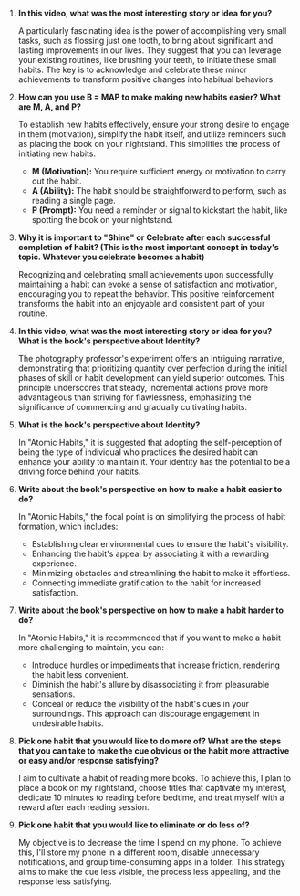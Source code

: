 1. **In this video, what was the most interesting story or idea for you?**

   A particularly fascinating idea is the power of accomplishing very small tasks, such as flossing just one tooth, to bring about significant and lasting improvements in our lives. They suggest that you can leverage your existing routines, like brushing your teeth, to initiate these small habits. The key is to acknowledge and celebrate these minor achievements to transform positive changes into habitual behaviors.

2. **How can you use B = MAP to make making new habits easier? What are M, A, and P?**

   To establish new habits effectively, ensure your strong desire to engage in them (motivation), simplify the habit itself, and utilize reminders such as placing the book on your nightstand. This simplifies the process of initiating new habits.

   - **M (Motivation):** You require sufficient energy or motivation to carry out the habit.
   - **A (Ability):** The habit should be straightforward to perform, such as reading a single page.
   - **P (Prompt):** You need a reminder or signal to kickstart the habit, like spotting the book on your nightstand.

3. **Why it is important to "Shine" or Celebrate after each successful completion of habit? (This is the most important concept in today's topic. Whatever you celebrate becomes a habit)**

   Recognizing and celebrating small achievements upon successfully maintaining a habit can evoke a sense of satisfaction and motivation, encouraging you to repeat the behavior. This positive reinforcement transforms the habit into an enjoyable and consistent part of your routine.

4. **In this video, what was the most interesting story or idea for you? What is the book's perspective about Identity?**

   The photography professor's experiment offers an intriguing narrative, demonstrating that prioritizing quantity over perfection during the initial phases of skill or habit development can yield superior outcomes. This principle underscores that steady, incremental actions prove more advantageous than striving for flawlessness, emphasizing the significance of commencing and gradually cultivating habits.

5. **What is the book's perspective about Identity?**

   In "Atomic Habits," it is suggested that adopting the self-perception of being the type of individual who practices the desired habit can enhance your ability to maintain it. Your identity has the potential to be a driving force behind your habits.

6. **Write about the book's perspective on how to make a habit easier to do?**

   In "Atomic Habits," the focal point is on simplifying the process of habit formation, which includes:

   - Establishing clear environmental cues to ensure the habit's visibility.
   - Enhancing the habit's appeal by associating it with a rewarding experience.
   - Minimizing obstacles and streamlining the habit to make it effortless.
   - Connecting immediate gratification to the habit for increased satisfaction.

7. **Write about the book's perspective on how to make a habit harder to do?**

   In "Atomic Habits," it is recommended that if you want to make a habit more challenging to maintain, you can:

   - Introduce hurdles or impediments that increase friction, rendering the habit less convenient.
   - Diminish the habit's allure by disassociating it from pleasurable sensations.
   - Conceal or reduce the visibility of the habit's cues in your surroundings. This approach can discourage engagement in undesirable habits.

8. **Pick one habit that you would like to do more of? What are the steps that you can take to make the cue obvious or the habit more attractive or easy and/or response satisfying?**

   I aim to cultivate a habit of reading more books. To achieve this, I plan to place a book on my nightstand, choose titles that captivate my interest, dedicate 10 minutes to reading before bedtime, and treat myself with a reward after each reading session.

9. **Pick one habit that you would like to eliminate or do less of?**

   My objective is to decrease the time I spend on my phone. To achieve this, I'll store my phone in a different room, disable unnecessary notifications, and group time-consuming apps in a folder. This strategy aims to make the cue less visible, the process less appealing, and the response less satisfying.

